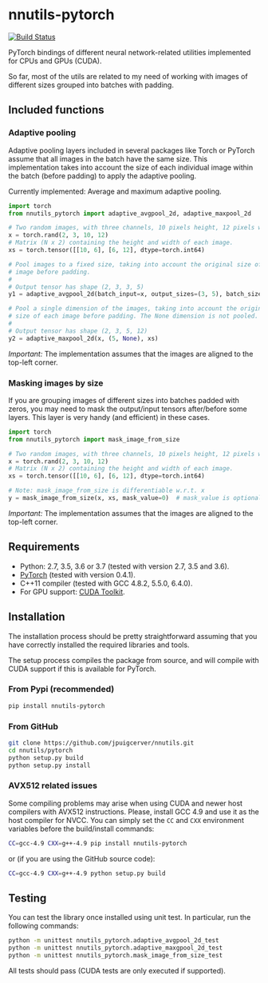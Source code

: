 # nnutils-pytorch

[![Build Status](https://travis-ci.org/jpuigcerver/nnutils.svg?branch=master)](https://travis-ci.org/jpuigcerver/nnutils)

PyTorch bindings of different neural network-related utilities implemented for
CPUs and GPUs (CUDA).

So far, most of the utils are related to my need of working with images of
different sizes grouped into batches with padding.

## Included functions

### Adaptive pooling

Adaptive pooling layers included in several packages like Torch or PyTorch
assume that all images in the batch have the same size. This implementation
takes into account the size of each individual image within the batch
(before padding) to apply the adaptive pooling.

Currently implemented: Average and maximum adaptive pooling.

```python
import torch
from nnutils_pytorch import adaptive_avgpool_2d, adaptive_maxpool_2d

# Two random images, with three channels, 10 pixels height, 12 pixels width
x = torch.rand(2, 3, 10, 12)
# Matrix (N x 2) containing the height and width of each image.
xs = torch.tensor([[10, 6], [6, 12], dtype=torch.int64)

# Pool images to a fixed size, taking into account the original size of each
# image before padding.
#
# Output tensor has shape (2, 3, 3, 5)
y1 = adaptive_avgpool_2d(batch_input=x, output_sizes=(3, 5), batch_sizes=xs)

# Pool a single dimension of the images, taking into account the original
# size of each image before padding. The None dimension is not pooled.
#
# Output tensor has shape (2, 3, 5, 12)
y2 = adaptive_maxpool_2d(x, (5, None), xs)
```

*Important:* The implementation assumes that the images are aligned to the
top-left corner.

### Masking images by size

If you are grouping images of different sizes into batches padded with zeros,
you may need to mask the output/input tensors after/before some layers.
This layer is very handy (and efficient) in these cases.

```python
import torch
from nnutils_pytorch import mask_image_from_size

# Two random images, with three channels, 10 pixels height, 12 pixels width
x = torch.rand(2, 3, 10, 12)
# Matrix (N x 2) containing the height and width of each image.
xs = torch.tensor([[10, 6], [6, 12], dtype=torch.int64)

# Note: mask_image_from_size is differentiable w.r.t. x
y = mask_image_from_size(x, xs, mask_value=0)  # mask_value is optional.
```

*Important:* The implementation assumes that the images are aligned to the
top-left corner.

## Requirements

- Python: 2.7, 3.5, 3.6 or 3.7 (tested with version 2.7, 3.5 and 3.6).
- [PyTorch](http://pytorch.org/) (tested with version 0.4.1).
- C++11 compiler (tested with GCC 4.8.2, 5.5.0, 6.4.0).
- For GPU support: [CUDA Toolkit](https://developer.nvidia.com/cuda-zone).

## Installation

The installation process should be pretty straightforward assuming that you
have correctly installed the required libraries and tools.

The setup process compiles the package from source, and will compile with
CUDA support if this is available for PyTorch.

### From Pypi (recommended)

```bash
pip install nnutils-pytorch
```

### From GitHub

```bash
git clone https://github.com/jpuigcerver/nnutils.git
cd nnutils/pytorch
python setup.py build
python setup.py install
```

### AVX512 related issues

Some compiling problems may arise when using CUDA and newer host compilers
with AVX512 instructions. Please, install GCC 4.9 and use it as the host
compiler for NVCC. You can simply set the `CC` and `CXX` environment variables
before the build/install commands:

```bash
CC=gcc-4.9 CXX=g++-4.9 pip install nnutils-pytorch
```

or (if you are using the GitHub source code):

```bash
CC=gcc-4.9 CXX=g++-4.9 python setup.py build
```

## Testing

You can test the library once installed using unit test. In particular,
run the following commands:

```bash
python -m unittest nnutils_pytorch.adaptive_avgpool_2d_test
python -m unittest nnutils_pytorch.adaptive_maxgpool_2d_test
python -m unittest nnutils_pytorch.mask_image_from_size_test
```

All tests should pass (CUDA tests are only executed if supported).
